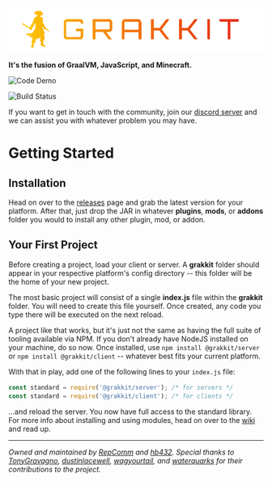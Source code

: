 ![Project Logo](./logo.png)

**It's the fusion of GraalVM, JavaScript, and Minecraft.**

![Code Demo](./demo.gif)

![Build Status](https://travis-ci.org/grakkit/grakkit.svg?branch=master)

If you want to get in touch with the community, join our [discord server](https://discord.gg/e682hwR) and we can assist you with whatever problem you may have.

# Getting Started

## Installation
Head on over to the [releases](https://github.com/grakkit/grakkit/releases) page and grab the latest version for your platform. After that, just drop the JAR in whatever **plugins**, **mods**, or **addons** folder you would to install any other plugin, mod, or addon.

## Your First Project
Before creating a project, load your client or server. A **grakkit** folder should appear in your respective platform's config directory -- this folder will be the home of your new project.

The most basic project will consist of a single **index.js** file within the **grakkit** folder. You will need to create this file yourself. Once created, any code you type there will be executed on the next reload.

A project like that works, but it's just not the same as having the full suite of tooling available via NPM. If you don't already have NodeJS installed on your machine, do so now. Once installed, use `npm install @grakkit/server` or `npm install @grakkit/client` -- whatever best fits your current platform.

With that in play, add one of the following lines to your `index.js` file:
```js
const standard = require('@grakkit/server'); /* for servers */
const standard = require('@grakkit/client'); /* for clients */
```

...and reload the server. You now have full access to the standard library. For more info about installing and using modules, head on over to the [wiki](https://github.com/grakkit/grakkit/wiki) and read up.

---

*Owned and maintained by [RepComm](https://github.com/RepComm) and [hb432](https://github.com/hb432). Special thanks to [TonyGravagno](https://github.com/TonyGravagno), [dustinlacewell](https://github.com/dustinlacewell), [wagyourtail](https://github.com/wagyourtail), and [waterquarks](https://github.com/waterquarks) for their contributions to the project.*